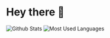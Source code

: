 # Hey there :wave:

![Github Stats](https://github-readme-stats.vercel.app/api?username=liuhuanshuo&show_icons=true&theme=dark&count_private=true)
![Most Used Languages](https://github-readme-stats.vercel.app/api/top-langs/?username=liuhuanshuo&theme=dark&layout=compact)
